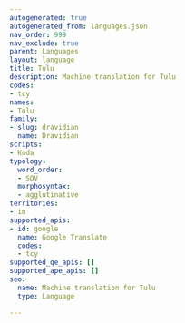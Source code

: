 ```yaml
---
autogenerated: true
autogenerated_from: languages.json
nav_order: 999
nav_exclude: true
parent: Languages
layout: language
title: Tulu
description: Machine translation for Tulu
codes:
- tcy
names:
- Tulu
family:
- slug: dravidian
  name: Dravidian
scripts:
- Knda
typology:
  word_order:
  - SOV
  morphosyntax:
  - agglutinative
territories:
- in
supported_apis:
- id: google
  name: Google Translate
  codes:
  - tcy
supported_qe_apis: []
supported_ape_apis: []
seo:
  name: Machine translation for Tulu
  type: Language

---
```


